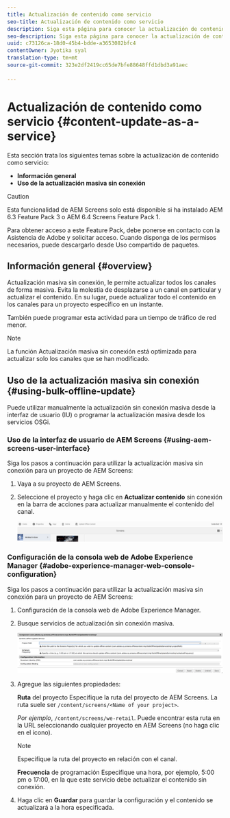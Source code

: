 ```yaml
---
title: Actualización de contenido como servicio
seo-title: Actualización de contenido como servicio
description: Siga esta página para conocer la actualización de contenido como servicio.
seo-description: Siga esta página para conocer la actualización de contenido como servicio.
uuid: c73126ca-18d0-45b4-bdde-a3653082bfc4
contentOwner: Jyotika syal
translation-type: tm+mt
source-git-commit: 323e2df2419cc65de7bfe88648ffd1dbd3a91aec

---
```



# Actualización de contenido como servicio {#content-update-as-a-service}

Esta sección trata los siguientes temas sobre la actualización de contenido como servicio:

* **Información general**
* **Uso de la actualización masiva sin conexión**

>[!CAUTION]
>
>Esta funcionalidad de AEM Screens solo está disponible si ha instalado AEM 6.3 Feature Pack 3 o AEM 6.4 Screens Feature Pack 1.
>
>Para obtener acceso a este Feature Pack, debe ponerse en contacto con la Asistencia de Adobe y solicitar acceso. Cuando disponga de los permisos necesarios, puede descargarlo desde Uso compartido de paquetes.

## Información general {#overview}

Actualización masiva sin conexión, le permite actualizar todos los canales de forma masiva. Evita la molestia de desplazarse a un canal en particular y actualizar el contenido. En su lugar, puede actualizar todo el contenido en los canales para un proyecto específico en un instante.

También puede programar esta actividad para un tiempo de tráfico de red menor.

>[!NOTE]
>
>La función Actualización masiva sin conexión está optimizada para actualizar solo los canales que se han modificado.

## Uso de la actualización masiva sin conexión {#using-bulk-offline-update}

Puede utilizar manualmente la actualización sin conexión masiva desde la interfaz de usuario (IU) o programar la actualización masiva desde los servicios OSGi.

### Uso de la interfaz de usuario de AEM Screens {#using-aem-screens-user-interface}

Siga los pasos a continuación para utilizar la actualización masiva sin conexión para un proyecto de AEM Screens:

1. Vaya a su proyecto de AEM Screens.
1. Seleccione el proyecto y haga clic en **Actualizar contenido** sin conexión en la barra de acciones para actualizar manualmente el contenido del canal.

   ![screen_shot_2018-04-24at122256pm](assets/screen_shot_2018-04-24at122256pm.png)

### Configuración de la consola web de Adobe Experience Manager {#adobe-experience-manager-web-console-configuration}

Siga los pasos a continuación para utilizar la actualización masiva sin conexión para un proyecto de AEM Screens:

1. Configuración de la consola web de Adobe Experience Manager.
1. Busque servicios de actualización sin conexión masiva.

   ![screen_shot_2018-04-24at121428pm](assets/screen_shot_2018-04-24at121428pm.png)

1. Agregue las siguientes propiedades:

   **Ruta** del proyecto Especifique la ruta del proyecto de AEM Screens. La ruta suele ser `/content/screens/<Name of your project>`.

   *Por ejemplo*, `/content/screens/we-retail`. Puede encontrar esta ruta en la URL seleccionando cualquier proyecto en AEM Screens (no haga clic en el icono).

   >[!NOTE]
   >
   >Especifique la ruta del proyecto en relación con el canal.

   **Frecuencia** de programación Especifique una hora, por ejemplo, 5:00 pm o 17:00, en la que este servicio debe actualizar el contenido sin conexión.

1. Haga clic en **Guardar** para guardar la configuración y el contenido se actualizará a la hora especificada.

